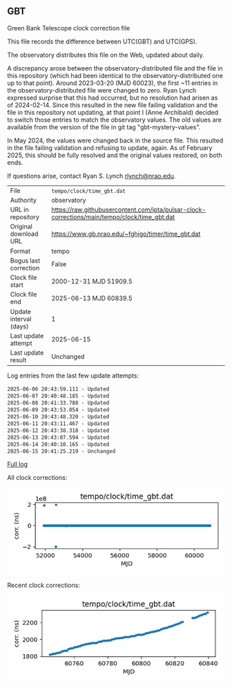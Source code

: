 
## GBT

Green Bank Telescope clock correction file

This file records the difference between UTC(GBT) and UTC(GPS).

The observatory distributes this file on the Web, updated about daily.

A discrepancy arose between the observatory-distributed file and the
file in this repository (which had been identical to the 
observatory-distributed one up to that point). Around 
2023-03-20 (MJD 60023), the first ~11 entries in the 
observatory-distributed file were changed to zero.
Ryan Lynch expressed surprise that this had occurred, but no
resolution had arisen as of 2024-02-14. Since this resulted in
the new file failing validation and the file in this repository
not updating, at that point I (Anne Archibald) decided to
switch those entries to match the observatory values. The old values
are available from the version of the file in git tag 
"gbt-mystery-values".

In May 2024, the values were changed back in the source file.
This resulted in the file failing validation and refusing to update,
again. As of February 2025, this should be fully resolved and the
original values restored, on both ends.

If questions arise, contact Ryan S. Lynch <rlynch@nrao.edu>.

|     |     |
|:--- |:--- |
| File | `tempo/clock/time_gbt.dat` |
| Authority | observatory |
| URL in repository | <https://raw.githubusercontent.com/ipta/pulsar-clock-corrections/main/tempo/clock/time_gbt.dat> |
| Original download URL | <https://www.gb.nrao.edu/~fghigo/timer/time_gbt.dat> |
| Format | tempo |
| Bogus last correction | False |
| Clock file start | 2000-12-31 MJD 51909.5 |
| Clock file end | 2025-06-13 MJD 60839.5 |
| Update interval (days) | 1 |
| Last update attempt | 2025-06-15 |
| Last update result | Unchanged |

Log entries from the last few update attempts:
```
2025-06-06 20:43:59.111 - Updated
2025-06-07 20:40:48.185 - Updated
2025-06-08 20:41:33.788 - Updated
2025-06-09 20:43:53.054 - Updated
2025-06-10 20:43:48.320 - Updated
2025-06-11 20:43:11.467 - Updated
2025-06-12 20:43:38.318 - Updated
2025-06-13 20:43:07.594 - Updated
2025-06-14 20:40:10.165 - Updated
2025-06-15 20:41:25.219 - Unchanged
```
[Full log](https://raw.githubusercontent.com/ipta/pulsar-clock-corrections/main/log/tempo/clock/time_gbt.dat.log)


All clock corrections:

![plot of all clock corrections](time_gbt.dat.png "All corrections")

Recent clock corrections:

![plot of recent clock corrections](time_gbt.dat.short.png "Recent corrections")

